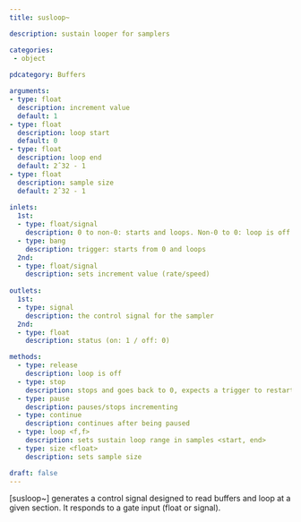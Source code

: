 ```yaml
---
title: susloop~

description: sustain looper for samplers

categories:
 - object
 
pdcategory: Buffers

arguments:
- type: float
  description: increment value 
  default: 1
- type: float
  description: loop start 
  default: 0 
- type: float
  description: loop end
  default: 2ˆ32 - 1
- type: float
  description: sample size
  default: 2ˆ32 - 1
  
inlets:
  1st:
  - type: float/signal
    description: 0 to non-0: starts and loops. Non-0 to 0: loop is off
  - type: bang
    description: trigger: starts from 0 and loops
  2nd:
  - type: float/signal
    description: sets increment value (rate/speed)
    
outlets:
  1st:
  - type: signal
    description: the control signal for the sampler
  2nd:
  - type: float
    description: status (on: 1 / off: 0)

methods:
  - type: release
    description: loop is off
  - type: stop
    description: stops and goes back to 0, expects a trigger to restart
  - type: pause
    description: pauses/stops incrementing
  - type: continue
    description: continues after being paused
  - type: loop <f,f>
    description: sets sustain loop range in samples <start, end>
  - type: size <float>
    description: sets sample size

draft: false
---
```


[susloop~] generates a control signal designed to read buffers and loop at a given section. It responds to a gate input (float or signal).
